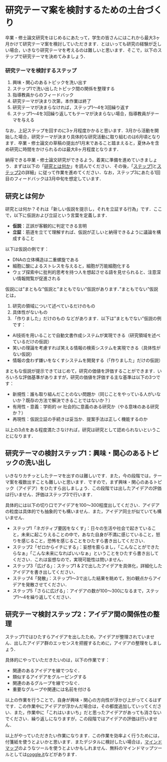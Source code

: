 # 研究テーマ案を検討するための土台づくり

卒業・修士論文研究をはじめるにあたって，学生の皆さんにはこれから最大3ヶ月かけて研究テーマ案を検討していただきます．とはいっても研究の経験が乏しい場合，いきなり研究テーマを考えるのは難しいと思います．そこで，以下のステップで研究テーマを決めてみましょう．

### 研究テーマを検討するステップ
1. 興味・関心のあるトピックを洗い出す
2. ステップ1で洗い出したトピック間の関係を整理する
3. 指導教員からのフィードバック
4. 研究テーマが決まり次第，本作業は終了
5. 研究テーマが決まらなければ，ステップ1〜4を3回繰り返す
6. ステップ1〜4を3回繰り返してもテーマが決まらない場合，指導教員がテーマを与える

なお，上記ステップを回すのに3ヶ月程度かかると思います．3月から活動を開始した場合，研究テーマが決まり具体的な研究活動に取り組むのは6月頃となります．卒業・修士論文の草稿の提出が1月末であること踏まえると，夏休みを含め研究に時間をかけられるのは最大8ヶ月程度となります．

納得できる卒業・修士論文研究ができるよう，着実に準備を進めていきましょう．まずは以下の「[研究とは何か](https://github.com/ymmt3-lab/lab-management/blob/master/lets-think-about-research-theme.md#%E7%A0%94%E7%A9%B6%E3%81%A8%E3%81%AF%E4%BD%95%E3%81%8B)」を読んでください．その後，「[ステップ1](https://github.com/ymmt3-lab/lab-management/blob/master/lets-think-about-research-theme.md#%E7%A0%94%E7%A9%B6%E3%83%86%E3%83%BC%E3%83%9E%E3%81%AE%E6%A4%9C%E8%A8%8E%E3%82%B9%E3%83%86%E3%83%83%E3%83%971%E8%88%88%E5%91%B3%E9%96%A2%E5%BF%83%E3%81%AE%E3%81%82%E3%82%8B%E3%83%88%E3%83%94%E3%83%83%E3%82%AF%E3%81%AE%E6%B4%97%E3%81%84%E5%87%BA%E3%81%97)と[ステップ2]()の詳細」に従って作業を進めてください．なお，ステップ3にあたる1回目のフィードバックは3月中旬を想定しています．

## 研究とは何か
研究とは何か？それは「新しい仮説を提示し，それを立証する行為」です．ここで，以下に仮説および立証という言葉を定義します．

* **仮説**：正誤が客観的に判定できる言明
* **立証**：筋道を立てて理解すれば、仮説が正しいと納得できるように議論を構成すること

以下は仮説の例です：
* DNAの立体構造は二重螺旋である
* 細胞に酸によるストレスを与えると，細胞が万能細胞化する
* ウェブ探索中に批判的思考を持つ人を想起させる語を見せられると、注意深い情報閲覧が促進される

仮説には”まともな”仮説と”まともでない”仮説があります．”まともでない”仮説とは，
1. 研究の領域について述べているだけのもの
2. 具体性がないもの
3. 「作りました」だけのもの
などがあります．以下は”まともでない”仮説の例です：
* AI技術を用いることで自動文書作成システムが実現できる（研究領域を述べているだけの仮説）
* 笑いの理論を考慮すれば笑える情報の検索システムを実現できる（具体性がない仮説）
* 情報の食わず嫌いをなくすシステムを開発する（「作りました」だけの仮説）

まともな仮説が提示できてはじめて，研究の価値を評価することができます．いろいろな評価基準がありますが，研究の価値を評価する主な基準は以下の3つです：
* 新規性：誰も取り組んだことのない問題か（同じことをやっている人がいないか？既存の方法で解決できることではないか？）
* 有用性・意義：学術的 or 社会的に意義のある研究か（やる意味のある研究か？）
* 再現性：仮説立証の手続きは妥当か．提案手法は正しく機能するのか

以上の3点をある程度満たさなければ，研究は研究として認められないということになります．

## 研究テーマの検討ステップ1：興味・関心のあるトピックの洗い出し
いきなりカチッとしたテーマを出すのは難しいです．また，今の段階では，テーマ案を複数出すことも難しいと思います．ですので，まず興味・関心のあるトピック（アイデア）をひたすら出しましょう．この段階では出したアイデアの評価は行いません．評価はステップ3で行います．

具体的には以下の切り口でアイデアを100〜300程度出してください．アイデアの粒度は具体的でも抽象的でも構いません．また，アイデア同士が似ていても構いません．

* ステップ1「ネガティブ要因をなくす」：日々の生活や社会で起きていること，未来に起こりえることの中で，あなた自身が不満に感じていること，怒りを感じること，恐怖を感じることをひたすら書き出してください．
* ステップ2「ゼロからイチにする」：妄想を膨らまし，「こんなことができたらなぁ」「こんな未来になればいいなぁ」ということをひたすら書き出してください．これは妄想なので，実現可能性は問いません．
* ステップ3「広げる」：ステップ1 & 2で出したアイデアを具体化，詳細化したアイデアを書き出してください．
* ステップ4「発散」：ステップ1〜3で出した結果を眺めて，別の観点からアイデアを発散させてください．
* ステップ5「さらに広げる」：アイデアの数が100〜300になるまで，ステップ1〜4を繰り返してください．

## 研究テーマ検討ステップ2：アイデア間の関係性の整理
ステップ1ではひたすらアイデアを出したため，アイデアが整理されていません．出したアイデア群のエッセンスを把握するために，アイデアの整理をしましょう．

具体的にやっていただきたいのは，以下の作業です：
* 関連のあるアイデアを線でつなぐ．
* 類似するアイデアをグルーピングする
* 関連のあるグループを線でつなぐ．
* 重要なグループや関連には名前を付ける

以上の作業を行うことで，自身が興味・関心の方向性が浮かび上がってくるはずです．この作業中にアイデアが浮かんだ場合は，その都度追加していってください．また，作業中に「これはいまいち」だと思ったアイデアがあっても消さないでください．繰り返しになりますが，この段階ではアイデアの評価は行いません．

以上がやっていただきたい作業になります．この作業を効率よく行うためには，付箋紙を使うとよいかと思います．またデジタルに検討したい場合は，[マインドマップ](https://shimojikiyotaka.jp/mindmap-write/)のようなツールを使うとよいかもしれません．無料のマインドマップツールとしては[coggle.it](https://coggle.it)などがあります．








